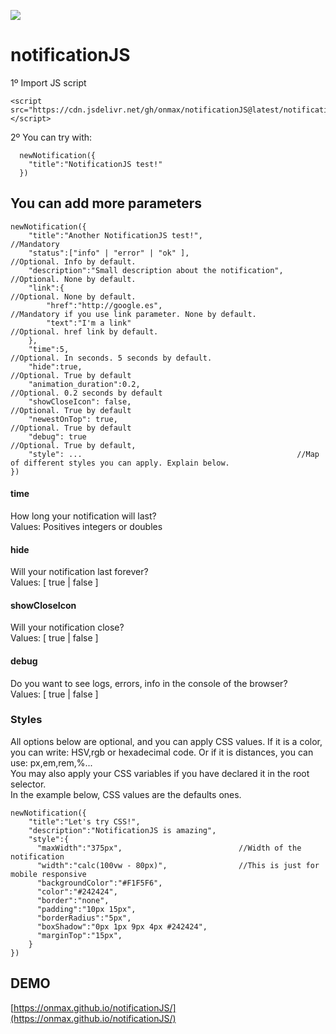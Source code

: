 [![](https://data.jsdelivr.com/v1/package/gh/onmax/notificationJS/badge)](https://www.jsdelivr.com/package/gh/onmax/notificationJS)

# notificationJS
1º Import JS script <br /> 
```
<script src="https://cdn.jsdelivr.net/gh/onmax/notificationJS@latest/notificationJS.min.js"></script>
```
2º You can try with: <br />
```
  newNotification({
    "title":"NotificationJS test!"
  })
```

## You can add more parameters
```
newNotification({
    "title":"Another NotificationJS test!",                     //Mandatory
    "status":["info" | "error" | "ok" ],                        //Optional. Info by default.
    "description":"Small description about the notification",   //Optional. None by default.    
    "link":{                                                    //Optional. None by default.
        "href":"http://google.es",                              //Mandatory if you use link parameter. None by default. 
        "text":"I'm a link"                                     //Optional. href link by default.
    },
    "time":5,                                                   //Optional. In seconds. 5 seconds by default.
    "hide":true,                                                //Optional. True by default
    "animation_duration":0.2,                                   //Optional. 0.2 seconds by default
    "showCloseIcon": false,                                     //Optional. True by default
    "newestOnTop": true,                                        //Optional. True by default
    "debug": true                                               //Optional. True by default,
    "style": ...                                                //Map of different styles you can apply. Explain below.
})
```

#### time
How long your notification will last?<br />
Values: Positives integers or doubles


#### hide
Will your notification last forever? <br />
Values: [ true | false ]

#### showCloseIcon
Will your notification close? <br />
Values: [ true | false ]

#### debug
Do you want to see logs, errors, info in the console of the browser? <br />
Values: [ true | false ]

### Styles
All options below are optional, and you can apply CSS values. If it is a color, you can write: HSV,rgb or hexadecimal code. Or if it is distances, you can use: px,em,rem,%... <br />
You may also apply your CSS variables if you have declared it in the root selector.<br />
In the example below, CSS values are the defaults ones.

```
newNotification({
    "title":"Let's try CSS!",
    "description":"NotificationJS is amazing",
    "style":{
      "maxWidth":"375px",                          //Width of the notification      
      "width":"calc(100vw - 80px)",                //This is just for mobile responsive                   
      "backgroundColor":"#F1F5F6",                
      "color":"#242424",                           
      "border":"none",                             
      "padding":"10px 15px",                         
      "borderRadius":"5px",                        
      "boxShadow":"0px 1px 9px 4px #242424",                          
      "marginTop":"15px",                         
    } 
})
```

## DEMO
[https://onmax.github.io/notificationJS/](https://onmax.github.io/notificationJS/)

